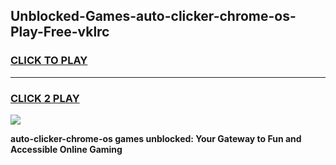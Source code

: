 
## Unblocked-Games-auto-clicker-chrome-os-Play-Free-vklrc
<h3>
<a href="https://premium76.site?title=auto-clicker-chrome-os&ref=22A">CLICK TO PLAY</a></h3>
<hr>

<h3>
<a href="https://premium76.site?title=auto-clicker-chrome-os&ref=22A">CLICK 2 PLAY</a>
  
</h3>

<a href="https://premium76.site?title=auto-clicker-chrome-os&ref=22A"><img src="https://clearcache.store/games.png"></a>


**auto-clicker-chrome-os games unblocked: Your Gateway to Fun and Accessible Online Gaming**
